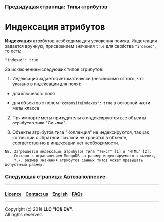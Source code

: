 ### Предыдущая страница: [Типы атрибутов](/docs/ru/2_system_description/metadata_structure/meta_class/property_types.md)  

# Индексация атрибутов

**Индексация** атрибутов необходима для ускорения поиска. Индексация задается вручную, присвоением значения `true` для свойства `"indexed"`, то есть:

```
"indexed": true
```

За исключением следующих типов атрибутов:

1. Индексация задается автоматически (независимо от того, что указано в индексации для поля):

* для ключевого поля  

* для объектов с полем `"compositeIndexes": true` в основной части меты класса

2. При импорте меты принудительно индексируются все объекты атрибутов типа "Ссылка". 

3. Объекты атрибутов типа "Коллекция" не индексируются, так как коллекции с обратной ссылкой  не хранятся в объекте, соответственно в индексации нет необходимости. 

```
NB. Запрещается индексация атрибутов типа "Текст" [1] и "HTML" [2].
    Связано с ограничением MongoDB на размер индексируемого значения, 
    т.к. размер значения атрибутов данных типов может превышать допустимый размер.
```
### Следующая страница: [Автозаполнение](/docs/ru/2_system_description/metadata_structure/meta_class/atr_autoassigned.md)
--------------------------------------------------------------------------  


 #### [Licence](/LICENCE.md) &ensp;  [Contact us](https://iondv.com) &ensp;  [English](/docs/en/2_system_description/metadata_structure/meta_class/atr_indexed.md)   &ensp; [FAQs](/faqs.md)          



--------------------------------------------------------------------------  

Copyright (c) 2018 **LLC "ION DV"**.  
All rights reserved. 